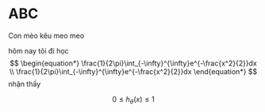 # ABC


Con mèo kêu meo meo

hôm nay tôi đi học$$
\begin{equation*}
\frac{1}{2\pi}\int_{-\infty}^{\infty}e^{-\frac{x^2}{2}}dx \\
\frac{1}{2\pi}\int_{-\infty}^{\infty}e^{-\frac{x^2}{2}}dx
\end{equation*}
$$ nhận thấy

$$ 0 \leq h_{\theta}(x) \leq 1$$

